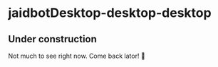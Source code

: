 # jaidbotDesktop-desktop-desktop
## Under construction
Not much to see right now. Come back lator! :crocodile:
